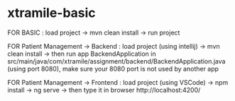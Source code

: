 # xtramile-basic

FOR BASIC :
load project -> mvn clean install -> run project


FOR Patient Management -> Backend :
load project (using intellij) -> mvn clean install -> then run app BackendApplication in src/main/java/com/xtramile/assignment/backend/BackendApplication.java (using port 8080), make sure your 8080 port is not used by another app

FOR Patient Management -> Frontend :
load project (using VSCode) -> npm install -> ng serve -> then type it in browser http://localhost:4200/

